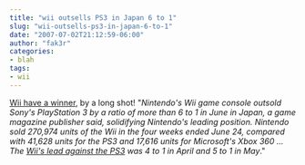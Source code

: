 ```yaml
---
title: "wii outsells PS3 in Japan 6 to 1"
slug: "wii-outsells-ps3-in-japan-6-to-1"
date: "2007-07-02T21:12:59-06:00"
author: "fak3r"
categories:
- blah
tags:
- wii
---
```


[Wii have a winner](http://news.zdnet.com/2100-9595_22-6194474.html?part=rss&tag=feed&subj=zdnn), by a long shot!  "_Nintendo's Wii game console outsold Sony's PlayStation 3 by a ratio of more than 6 to 1 in June in Japan, a game magazine publisher said, solidifying Nintendo's leading position. Nintendo sold 270,974 units of the Wii in the four weeks ended June 24, compared with 41,628 units for the PS3 and 17,616 units for Microsoft's Xbox 360 ...   The [Wii's lead against the PS3](http://news.zdnet.com/2100-1040_22-6134711.html?tag=nl) was 4 to 1 in April and 5 to 1 in May_."

